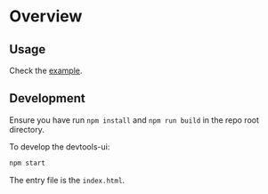 # Overview

## Usage

Check the [example](../examples/Devtools.tsx).

## Development

Ensure you have run `npm install` and `npm run build` in the repo root directory.

To develop the devtools-ui:

```bash
npm start
```

The entry file is the `index.html`.
